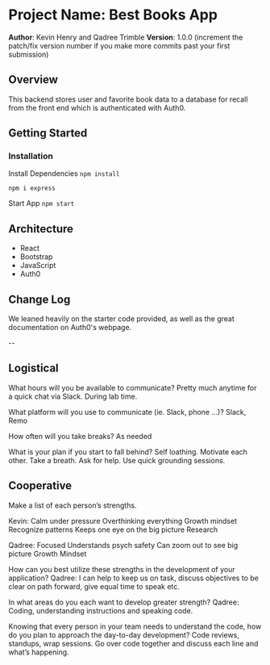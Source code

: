 # Project Name: Best Books App

**Author**: Kevin Henry and Qadree Trimble
**Version**: 1.0.0 (increment the patch/fix version number if you make more commits past your first submission)

## Overview
<!-- Provide a high level overview of what this application is and why you are building it, beyond the fact that it's an assignment for this class. (i.e. What's your problem domain?) -->
This backend stores user and favorite book data to a database for recall from the front end which is authenticated with Auth0.

## Getting Started
<!-- What are the steps that a user must take in order to build this app on their own machine and get it running? -->

### Installation

Install Dependencies
`npm install`

`npm i express`

Start App
`npm start`

## Architecture
<!-- Provide a detailed description of the application design. What technologies (languages, libraries, etc) you're using, and any other relevant design information. -->
- React
- Bootstrap
- JavaScript
- Auth0

## Change Log
<!-- Use this area to document the iterative changes made to your application as each feature is successfully implemented. Use time stamps. Here's an example:

null

--

Name of feature: __Set up back-end repository______________________________

Estimate of time needed to complete: _2____

Start time: _7:30 pm____

Finish time: _9:00 pm____

Actual time needed to complete: __1.5 hours___

--

Name of feature: __Storage______________________________

Estimate of time needed to complete: __2___

Start time: _7:30 pm____

Finish time: _9:30 pm____

Actual time needed to complete: _2 hours____

--

Name of feature: ________________________________

Estimate of time needed to complete: _____

Start time: _____

Finish time: _____

Actual time needed to complete: _____

--

Name of feature: ________________________________

Estimate of time needed to complete: _____

Start time: _____

Finish time: _____

Actual time needed to complete: _____

## Credit and Collaborations
<!-- Give credit (and a link) to other people or resources that helped you build this application. -->
We leaned heavily on the starter code provided, as well as the great documentation on Auth0's webpage.

--

## Logistical
What hours will you be available to communicate? Pretty much anytime for a quick chat via Slack. During lab time.

What platform will you use to communicate (ie. Slack, phone …)? Slack, Remo

How often will you take breaks? As needed

What is your plan if you start to fall behind? Self loathing. Motivate each other. Take a breath. Ask for help. Use quick grounding sessions.

## Cooperative
Make a list of each person’s strengths.

Kevin:
Calm under pressure
Overthinking everything
Growth mindset
Recognize patterns
Keeps one eye on the big picture
Research

Qadree: 
Focused 
Understands psych safety
Can zoom out to see big picture
Growth Mindset

How can you best utilize these strengths in the development of your application? Qadree: I can help to keep us on task, discuss objectives to be clear on path forward, give equal time to speak etc.

In what areas do you each want to develop greater strength? Qadree: Coding, understanding instructions and speaking code.

Knowing that every person in your team needs to understand the code, how do you plan to approach the day-to-day development? Code reviews, standups, wrap sessions. Go over code together and discuss each line and what’s happening.
